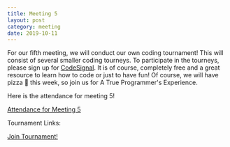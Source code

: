 ```yaml
---
title: Meeting 5
layout: post
category: meeting
date: 2019-10-11
---
```


For our fifth meeting, we will conduct our own coding tournament! 
This will consist of several smaller coding tourneys. 
To participate in the tourneys, please sign up for [CodeSignal](https://codesignal.com).
It is of course, completely free and a great resource to learn how to code or just to have fun!
Of course, we will have pizza 🍕 this week, so join us for A True Programmer's Experience.

Here is the attendance for meeting 5!

[Attendance for Meeting 5](https://forms.gle/VjvzRf7MPGRsJrtU7)


Tournament Links: 

[Join Tournament!](https://app.codesignal.com/tournaments/hLCQ9ZLvM9mr9qLcQ)

